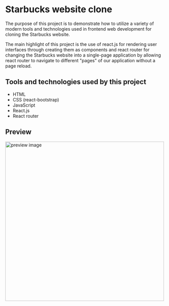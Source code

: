 # Starbucks website clone

The purpose of this project is to demonstrate how to utilize a variety of modern tools and technologies used in frontend web development for cloning the Starbucks website.

The main highlight of this project is the use of react.js for rendering user interfaces through creating them as components and react router for changing the Starbucks website into a single-page application by allowing react router to navigate to different "pages" of our application without a page reload.

## Tools and technologies used by this project

* HTML
* CSS (react-bootstrap)
* JavaScript
* React.js
* React router

## Preview

<img src=https://user-images.githubusercontent.com/89397749/185235800-0e8b384b-4d82-4975-9cf8-e51dde5769a9.png alt="preview image" height="500px" width="auto"/>
